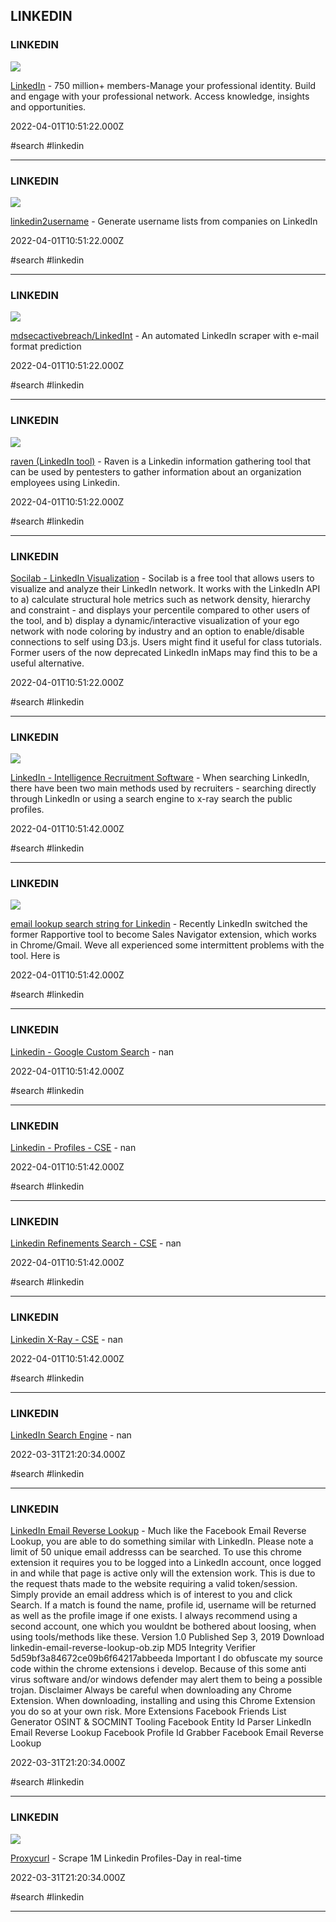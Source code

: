 ## LINKEDIN

### LINKEDIN

![](https://static.licdn.com/scds/common/u/images/logos/favicons/v1/favicon.ico)

[LinkedIn](https://www.linkedin.com) - 750 million+ members-Manage your professional identity. Build and engage with your professional network. Access knowledge, insights and opportunities.

2022-04-01T10:51:22.000Z

#search #linkedin

---

### LINKEDIN

![](https://opengraph.githubassets.com/61933348bb67cecc45bc8b358023909cc29b99d4fba52502e99199440ae5b267/initstring/linkedin2username)

[linkedin2username](https://github.com/initstring/linkedin2username) - Generate username lists from companies on LinkedIn

2022-04-01T10:51:22.000Z

#search #linkedin

---

### LINKEDIN

![](https://opengraph.githubassets.com/2b925511ad8359fe507664328b69f073b1d1fb349f07e22bc2e6d9330c9dffd9/mdsecactivebreach/LinkedInt)

[mdsecactivebreach/LinkedInt](https://github.com/mdsecactivebreach/LinkedInt) - An automated LinkedIn scraper with e-mail format prediction

2022-04-01T10:51:22.000Z

#search #linkedin

---

### LINKEDIN

![](https://opengraph.githubassets.com/2e95b8eabf8cebc69e156e8de4fc5006a2dd542f29e007c0ecef02e464abdf88/0x09AL/raven)

[raven (LinkedIn tool)](https://github.com/0x09AL/raven) - Raven is a Linkedin information gathering tool that can be used by pentesters to gather information about an organization employees using Linkedin.

2022-04-01T10:51:22.000Z

#search #linkedin

---

### LINKEDIN

[Socilab - LinkedIn Visualization](http://socilab.com/#home) - Socilab is a free tool that allows users to visualize and analyze their LinkedIn network. It works with the LinkedIn API to a) calculate structural hole metrics such as network density, hierarchy and constraint - and displays your percentile compared to other users of the tool, and b) display a dynamic/interactive visualization of your ego network with node coloring by industry and an option to enable/disable connections to self using D3.js. Users might find it useful for class tutorials. Former users of the now deprecated LinkedIn inMaps may find this to be a useful alternative.

2022-04-01T10:51:22.000Z

#search #linkedin

---

### LINKEDIN

![](https://www.intel-sw.com/wp-content/uploads/2016/02/tbSearchLI.png)

[LinkedIn - Intelligence Recruitment Software](http://www.intel-sw.com/blog/search-linkedin) - When searching LinkedIn, there have been two main methods used by recruiters - searching directly through LinkedIn or using a search engine to x-ray search the public profiles.

2022-04-01T10:51:42.000Z

#search #linkedin

---

### LINKEDIN

![](https://booleanstrings.com/wp-content/uploads/2018/04/david-galley.png)

[email lookup search string for Linkedin](https://booleanstrings.com/2018/04/25/rapportive-without-gmail-or-chrome) - Recently LinkedIn switched the former Rapportive tool to become Sales Navigator extension, which works in Chrome/Gmail. Weve all experienced some intermittent problems with the tool. Here is

2022-04-01T10:51:42.000Z

#search #linkedin

---

### LINKEDIN

[Linkedin - Google Custom Search](https://cse.google.com/cse/publicurl?cx=012951739560700154499%3A8rl_7tkzjgq) - nan

2022-04-01T10:51:42.000Z

#search #linkedin

---

### LINKEDIN

[Linkedin - Profiles - CSE](https://cse.google.com/cse/publicurl?cx=009462381166450434430%3Advpphoinhcg) - nan

2022-04-01T10:51:42.000Z

#search #linkedin

---

### LINKEDIN

[Linkedin Refinements Search - CSE](https://cse.google.com/cse/publicurl?cx=005704587298353977169%3Aztqzquc6ifw) - nan

2022-04-01T10:51:42.000Z

#search #linkedin

---

### LINKEDIN

[Linkedin X-Ray - CSE](https://cse.google.com/cse/publicurl?cx=002879889969213338875%3Aykfcyju2xe8) - nan

2022-04-01T10:51:42.000Z

#search #linkedin

---

### LINKEDIN

[LinkedIn Search Engine](https://cse.google.com/cse?cx=daaf18e804f81bed0) - nan

2022-03-31T21:20:34.000Z

#search #linkedin

---

### LINKEDIN

[LinkedIn Email Reverse Lookup](https://osint.support/chrome-extensions/2019/09/03/linkedin-email-reverse-lookup.html) - Much like the Facebook Email Reverse Lookup, you are able to do something similar with LinkedIn. Please note a limit of 50 unique email addresss can be searched. To use this chrome extension it requires you to be logged into a LinkedIn account, once logged in and while that page is active only will the extension work. This is due to the request thats made to the website requiring a valid token/session. Simply provide an email address which is of interest to you and click Search. If a match is found the name, profile id, username will be returned as well as the profile image if one exists. I always recommend using a second account, one which you wouldnt be bothered about loosing, when using tools/methods like these. Version 1.0 Published Sep 3, 2019 Download linkedin-email-reverse-lookup-ob.zip MD5 Integrity Verifier 5d59bf3a84672ce09b6f64217abbeeda Important I do obfuscate my source code within the chrome extensions i develop. Because of this some anti virus software and/or windows defender may alert them to being a possible trojan. Disclaimer Always be careful when downloading any Chrome Extension. When downloading, installing and using this Chrome Extension you do so at your own risk. More Extensions Facebook Friends List Generator OSINT & SOCMINT Tooling Facebook Entity Id Parser LinkedIn Email Reverse Lookup Facebook Profile Id Grabber Facebook Email Reverse Lookup

2022-03-31T21:20:34.000Z

#search #linkedin

---

### LINKEDIN

![](https://accountgram-production.sfo2.cdn.digitaloceanspaces.com/nubelaco_ghost/2020/08/TLC_New-Job-endpoints-on-Proxycurl-to-supercharge-your-job-board_light-bg.png)

[Proxycurl](https://nubela.co/proxycurl) - Scrape 1M Linkedin Profiles-Day in real-time

2022-03-31T21:20:34.000Z

#search #linkedin

---
